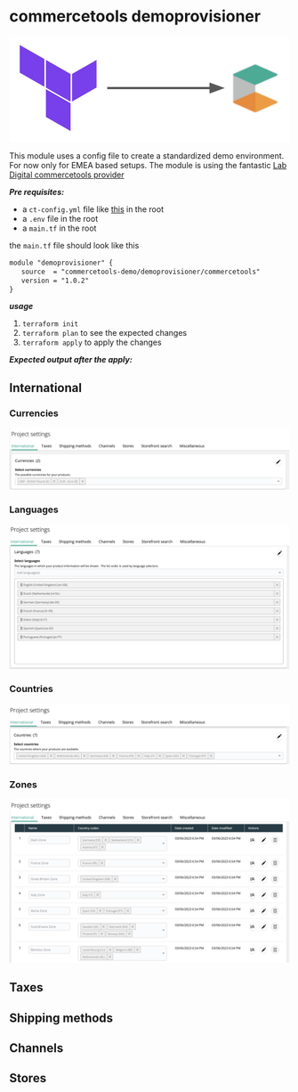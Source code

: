 # commercetools demoprovisioner

![logo](logo.jpg)

This module uses a config file to create a standardized demo environment. For now only for EMEA based setups. The module is using the fantastic [Lab Digital commercetools provider](https://registry.terraform.io/providers/labd/commercetools/latest)

***Pre requisites:***
- a ```ct-config.yml``` file like [this](ct-config.yml) in the root
- a ```.env``` file in the root
- a ```main.tf``` in the root

the ```main.tf``` file should look like this

```hcl
module "demoprovisioner" {
   source  = "commercetools-demo/demoprovisioner/commercetools"
   version = "1.0.2"
}
```

***usage***
1. ```terraform init```
2. ```terraform plan``` to see the expected changes
3. ```terraform apply``` to apply the changes

***Expected output after the apply:***

## International

### Currencies
![currencies](currencies.jpg)

### Languages
![languages](languages.jpg)

### Countries
![countries](countries.jpg)

### Zones
![zones](zones.jpg)

## Taxes

## Shipping methods

## Channels

## Stores